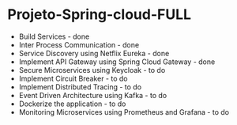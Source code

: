 # Projeto-Spring-cloud-FULL

- Build Services  									                	   - done
- Inter Process Communication							               - done
- Service Discovery using Netflix Eureka				         - done
- Implement API Gateway using Spring Cloud Gateway		   - done
- Secure Microservices using Keycloak					           - to do
- Implement Circuit Breaker								               - to do
- Implement Distributed Tracing							             - to do
- Event Driven Architecture using Kafka					         - to do
- Dockerize the application								               - to do
- Monitoring Microservices using Prometheus and Grafana  - to do
